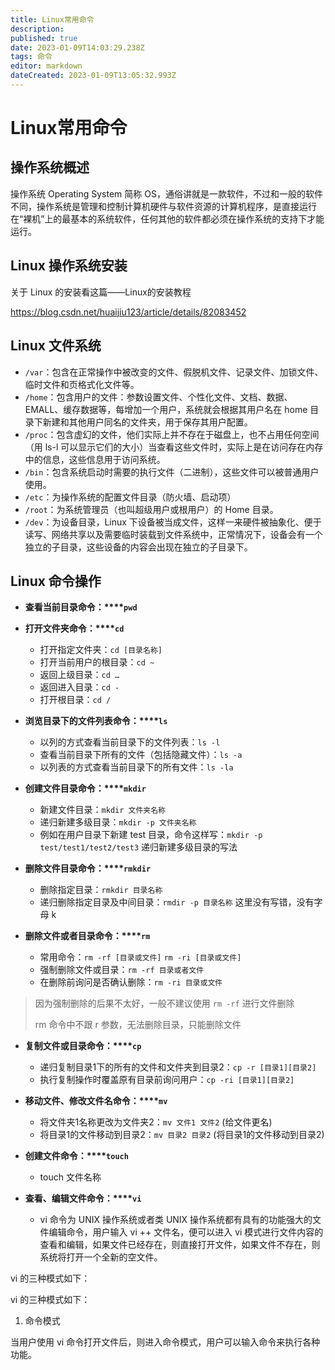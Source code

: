 ```yaml
---
title: Linux常用命令
description: 
published: true
date: 2023-01-09T14:03:29.238Z
tags: 命令
editor: markdown
dateCreated: 2023-01-09T13:05:32.993Z
---
```


# Linux常用命令
## 操作系统概述
操作系统 Operating System 简称 OS，通俗讲就是一款软件，不过和一般的软件不同，操作系统是管理和控制计算机硬件与软件资源的计算机程序，是直接运行在“裸机”上的最基本的系统软件，任何其他的软件都必须在操作系统的支持下才能运行。

## Linux 操作系统安装
关于 Linux 的安装看这篇——Linux的安装教程

https://blog.csdn.net/huaijiu123/article/details/82083452

## Linux 文件系统
- `/var`：包含在正常操作中被改变的文件、假脱机文件、记录文件、加锁文件、临时文件和页格式化文件等。
- `/home`：包含用户的文件：参数设置文件、个性化文件、文档、数据、EMALL、缓存数据等，每增加一个用户，系统就会根据其用户名在 home 目录下新建和其他用户同名的文件夹，用于保存其用户配置。
- `/proc`：包含虚幻的文件，他们实际上并不存在于磁盘上，也不占用任何空间（用 ls-l 可以显示它们的大小）当查看这些文件时，实际上是在访问存在内存中的信息，这些信息用于访问系统。
- `/bin`：包含系统启动时需要的执行文件（二进制），这些文件可以被普通用户使用。
- `/etc`：为操作系统的配置文件目录（防火墙、启动项）
- `/root`：为系统管理员（也叫超级用户或根用户）的 Home 目录。
- `/dev`：为设备目录，Linux 下设备被当成文件，这样一来硬件被抽象化、便于读写、网络共享以及需要临时装载到文件系统中，正常情况下，设备会有一个独立的子目录，这些设备的内容会出现在独立的子目录下。

## Linux 命令操作

- **查看当前目录命令：****`pwd`**

- **打开文件夹命令：****`cd`**

  - 打开指定文件夹：`cd [目录名称]`
  - 打开当前用户的根目录：`cd ~`
  - 返回上级目录：`cd …`
  - 返回进入目录：`cd -`
  - 打开根目录：`cd /`

- **浏览目录下的文件列表命令：****`ls`**

  - 以列的方式查看当前目录下的文件列表：`ls -l`
  - 查看当前目录下所有的文件（包括隐藏文件）：`ls -a`
  - 以列表的方式查看当前目录下的所有文件：`ls -la`

- **创建文件目录命令：****`mkdir`**

  - 新建文件目录：`mkdir 文件夹名称`
  - 递归新建多级目录：`mkdir -p 文件夹名称`
  - 例如在用户目录下新建 test 目录，命令这样写：`mkdir -p test/test1/test2/test3` 递归新建多级目录的写法

- **删除文件目录命令：****`rmkdir`**

  - 删除指定目录：`rmkdir 目录名称`
  - 递归删除指定目录及中间目录：`rmdir -p 目录名称` 这里没有写错，没有字母 k

- **删除文件或者目录命令：****`rm`**

  - 常用命令：`rm -rf [目录或文件]` `rm -ri [目录或文件]`
  - 强制删除文件或目录：`rm -rf 目录或者文件`
  - 在删除前询问是否确认删除：`rm -ri 目录或文件`

> 因为强制删除的后果不太好，一般不建议使用 `rm -rf` 进行文件删除
>
> rm 命令中不跟 r 参数，无法删除目录，只能删除文件

- **复制文件或目录命令：****`cp`**

  - 递归复制目录1下的所有的文件和文件夹到目录2：`cp -r [目录1][目录2]`
  - 执行复制操作时覆盖原有目录前询问用户：`cp -ri [目录1][目录2]`

- **移动文件、修改文件名命令：****`mv`**

  - 将文件夹1名称更改为文件夹2：`mv 文件1 文件2` (给文件更名)
  - 将目录1的文件移动到目录2：`mv 目录2 目录2` (将目录1的文件移动到目录2)

- **创建文件命令：****`touch`**

  - touch 文件名称

- **查看、编辑文件命令：****`vi`**

  - vi 命令为 UNIX 操作系统或者类 UNIX 操作系统都有具有的功能强大的文件编辑命令，用户输入 vi ++ 文件名，便可以进入 vi 模式进行文件内容的查看和编辑，如果文件已经存在，则直接打开文件，如果文件不存在，则系统将打开一个全新的空文件。

vi 的三种模式如下：

vi 的三种模式如下：

1. 命令模式

当用户使用 vi 命令打开文件后，则进入命令模式，用户可以输入命令来执行各种功能。
